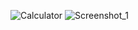 
![Calculator](https://user-images.githubusercontent.com/96263634/146588520-17ea906a-bb0d-4e46-a34a-8dc55265c7c0.jpg)
![Screenshot_1](https://user-images.githubusercontent.com/96263634/146650100-3ec34bae-c0ed-40c6-84df-9c2fa6dab58a.jpg)
